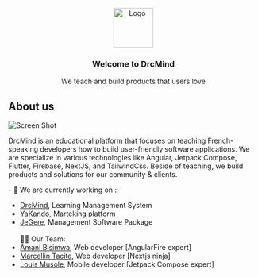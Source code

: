 <p align="center">
  <a href="https://github.com/drcmind/drcmind">
    <img src="https://avatars.githubusercontent.com/u/61004318?v=4" alt="Logo" width="80" height="80">
  </a>

  <h3 align="center">Welcome to DrcMind</h3>

  <p align="center"> We teach and build products that users love</p>

  ## About us

![Screen Shot](https://utfs.io/f/1566a449-267a-424a-ba61-91ea950b3853-fznrx9.png)

DrcMind is an educational platform that focuses on teaching French-speaking developers how to build user-friendly software applications.
We are specialize in various technologies like Angular, Jetpack Compose, Flutter, Firebase, NextJS, and TailwindCss.
Beside of teaching, we build products and solutions for our community & clients.
    <br/>
    <p>
    - 🔭 We are currently working on :
    <ul>
      <li><a href="https://drcmind.com">DrcMind</a>, Learning Management System</li>
      <li> <a href="https://yakando.web.app">YaKando</a>, Marteking platform</li>
      <li><a href="https://je-gere.web.app">JeGere</a>, Management Software Package</li>
      <br/>
    👨‍💻 Our Team: 
      <li><a href="https://github.com/amanibisimwa">Amani Bisimwa</a>, Web developer [AngularFire expert]</li>
      <li> <a href="https://github.com/marcellintacite">Marcellin Tacite</a>, Web developer [Nextjs ninja]</li>
      <li><a href="https://github.com/LouisMusole">Louis Musole</a>, Mobile developer [Jetpack Compose expert]</li>
     <ul/>   
    <br />
  </p>
</p>

